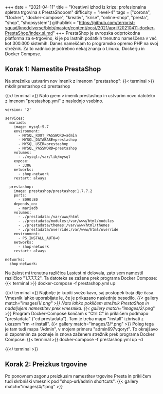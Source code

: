 +++
date = "2021-04-11"
title = "Kreativni izhod iz krize: profesionalna spletna trgovina s PrestaShopom"
difficulty = "level-4"
tags = ["corona", "Docker", "docker-compose", "kreativ", "krise", "online-shop", "presta", "shop", "shopsystem"]
githublink = "https://github.com/terrorist-squad/knedelverse/blob/master/content/post/2021/april/20210411-docker-PrestaShop/index.sl.md"
+++
PrestaShop je evropska odprtokodna platforma za e-trgovino, ki je po lastnih podatkih trenutno nameščena v več kot 300.000 sistemih. Danes nameščam to programsko opremo PHP na svoj strežnik. Za to vadnico je potrebno nekaj znanja o Linuxu, Dockerju in Docker Compose.
## Korak 1: Namestite PrestaShop
Na strežniku ustvarim nov imenik z imenom "prestashop":
{{< terminal >}}
mkdir prestashop
cd prestashop

{{</ terminal >}}
Nato grem v imenik prestashop in ustvarim novo datoteko z imenom "prestashop.yml" z naslednjo vsebino.
```
version: '2'

services:
  mariadb:
    image: mysql:5.7
    environment:
      - MYSQL_ROOT_PASSWORD=admin
      - MYSQL_DATABASE=prestashop
      - MYSQL_USER=prestashop
      - MYSQL_PASSWORD=prestashop
    volumes:
      - ./mysql:/var/lib/mysql
    expose:
      - 3306
    networks:
      - shop-network
    restart: always

  prestashop:
    image: prestashop/prestashop:1.7.7.2
    ports:
      - 8090:80
    depends_on:
      - mariadb
    volumes:
      - ./prestadata:/var/www/html
      - ./prestadata/modules:/var/www/html/modules
      - ./prestadata/themes:/var/www/html/themes
      - ./prestadata/override:/var/www/html/override
    environment:
      - PS_INSTALL_AUTO=0
    networks:
      - shop-network
    restart: always

networks:
  shop-network:

```
Na žalost mi trenutna različica Lastest ni delovala, zato sem namestil različico "1.7.7.7.2". Ta datoteka se zažene prek programa Docker Compose:
{{< terminal >}}
docker-compose -f prestashop.yml up

{{</ terminal >}}
Najbolje je kupiti svežo kavo, saj postopek traja dlje časa. Vmesnik lahko uporabljate le, če je prikazano naslednje besedilo.
{{< gallery match="images/1/*.png" >}}
Nato lahko pokličem strežnik PrestaShop in nadaljujem namestitev prek vmesnika.
{{< gallery match="images/2/*.png" >}}
Program Docker-Compose končam s "Ctrl C" in prikličem podmapo "prestadata" ("cd prestadata"). Tam je treba mapo "install" izbrisati z ukazom "rm -r install".
{{< gallery match="images/3/*.png" >}}
Poleg tega je tam tudi mapa "Admin", v mojem primeru "admin697vqoryt". To okrajšavo si zapomnim za pozneje in znova zaženem strežnik prek programa Docker Compose:
{{< terminal >}}
docker-compose -f prestashop.yml up -d

{{</ terminal >}}

## Korak 2: Preizkus trgovine
Po ponovnem zagonu preizkusim namestitev trgovine Presta in prikličem tudi skrbniški vmesnik pod "shop-url/admin shortcuts".
{{< gallery match="images/4/*.png" >}}
